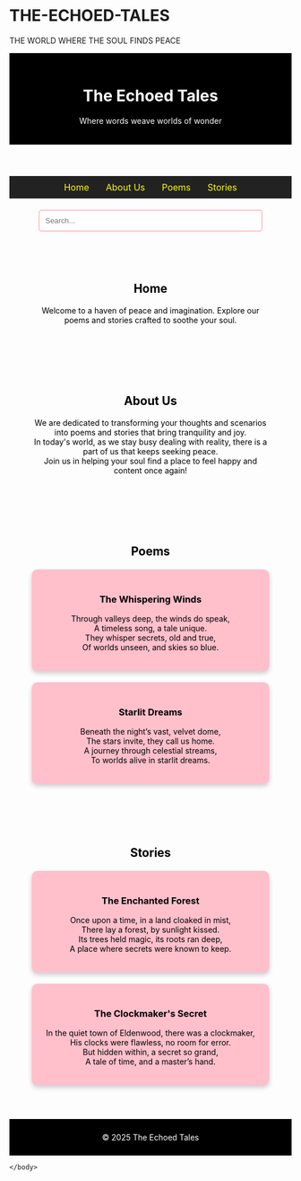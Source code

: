 # THE-ECHOED-TALES
THE WORLD WHERE THE SOUL FINDS PEACE
<!DOCTYPE html>
<html lang="en">
<head>
    <meta charset="UTF-8">
    <meta name="viewport" content="width=device-width, initial-scale=1.0">
    <title>The Echoed Tales</title>
    <style>
        /* General styles */
     <meta name="google-site-verification" content="5l0t4vOhXmelyOYoGXwJVA-H7F2y0SS2dJTMA0D_c4k" />
        body {
            margin: 0;
            font-family: Arial, sans-serif;
            background: linear-gradient(to bottom, black, baby pink, yellow);
            color: white;
            line-height: 1.6;
        }
        header {
            text-align: center;
            padding: 20px;
            background-color: black;
            color: white;
        }
        nav {
            display: flex;
            justify-content: center;
            background-color: #222;
            padding: 10px 0;
        }
        nav a {
            color: yellow;
            text-decoration: none;
            margin: 0 15px;
            font-size: 16px;
            transition: color 0.3s ease;
        }
        nav a:hover {
            color: pink;
        }
        .search-bar {
            text-align: center;
            margin: 20px auto;
        }
        .search-bar input[type="text"] {
            padding: 10px;
            width: 80%;
            max-width: 400px;
            border: 2px solid pink;
            border-radius: 5px;
            background-color: #fff;
            color: black;
            transition: transform 0.3s ease, border-color 0.3s ease;
        }
        .search-bar input[type="text"]:focus {
            border-color: yellow;
            transform: scale(1.05);
        }
        .section {
            margin: 40px 20px;
            padding: 20px;
            border-radius: 10px;
            background-color: rgba(255, 255, 255, 0.1);
            color: black;
            text-align: center;
        }
        .sub-section {
            margin-top: 20px;
            padding: 20px;
            background-color: pink;
            color: black;
            border-radius: 10px;
            box-shadow: 0 4px 8px rgba(0, 0, 0, 0.2);
            transition: transform 0.3s ease, box-shadow 0.3s ease;
        }
        .sub-section:hover {
            transform: scale(1.05);
            box-shadow: 0 6px 12px rgba(0, 0, 0, 0.3);
        }
        footer {
            text-align: center;
            padding: 10px 0;
            background-color: black;
            color: white;
        }
        a {
            color: white;
            text-decoration: none;
            transition: color 0.3s ease;
        }
        a:hover {
            color: pink;
        }
    </style>
</head>
<body>
    <header>
        <h1>The Echoed Tales</h1>
        <p>Where words weave worlds of wonder</p>
    </header>
    <nav>
        <a href="#home">Home</a>
        <a href="#about">About Us</a>
        <a href="#poems">Poems</a>
        <a href="#stories">Stories</a>
    </nav>
    <div class="search-bar">
        <input type="text" placeholder="Search...">
    </div>
    <section id="home" class="section">
        <h2>Home</h2>
        <p>Welcome to a haven of peace and imagination. Explore our poems and stories crafted to soothe your soul.</p>
    </section>
    <section id="about" class="section">
        <h2>About Us</h2>
        <p>We are dedicated to transforming your thoughts and scenarios into poems and stories that bring tranquility and joy.<br>
           In today's world, as we stay busy dealing with reality, there is a part of us that keeps seeking peace.<br>
           Join us in helping your soul find a place to feel happy and content once again!</p>
    </section>
    <section id="poems" class="section">
        <h2>Poems</h2>
        <div class="sub-section">
            <h3>The Whispering Winds</h3>
            <p>Through valleys deep, the winds do speak,<br>
               A timeless song, a tale unique.<br>
               They whisper secrets, old and true,<br>
               Of worlds unseen, and skies so blue.</p>
        </div>
        <div class="sub-section">
            <h3>Starlit Dreams</h3>
            <p>Beneath the night’s vast, velvet dome,<br>
               The stars invite, they call us home.<br>
               A journey through celestial streams,<br>
               To worlds alive in starlit dreams.</p>
        </div>
    </section>
    <section id="stories" class="section">
        <h2>Stories</h2>
        <div class="sub-section">
            <h3>The Enchanted Forest</h3>
            <p>Once upon a time, in a land cloaked in mist,<br>
               There lay a forest, by sunlight kissed.<br>
               Its trees held magic, its roots ran deep,<br>
               A place where secrets were known to keep.</p>
        </div>
        <div class="sub-section">
            <h3>The Clockmaker's Secret</h3>
            <p>In the quiet town of Eldenwood, there was a clockmaker,<br>
               His clocks were flawless, no room for error.<br>
               But hidden within, a secret so grand,<br>
               A tale of time, and a master’s hand.</p>
        </div>
    </section>
    <footer>
        <p>© 2025 The Echoed Tales</p>
    </footer>  
     <script>
    document.querySelector("input[type='text']").addEventListener("keyup", function (event) {
        if (event.key === "Enter") {
            let query = this.value.toLowerCase();
            // Navigate to sections
            if (query.includes("home")) {
                location.href = "#home";
            } else if (query.includes("about")) {
                location.href = "#about";
            } else if (query.includes("poems")) {
                location.href = "#poems";
            } else if (query.includes("stories")) {
                location.href = "#stories";
            }
            // Navigate to specific poems
            else if (query.includes("whispering") || query.includes("winds")) {
                alert("Navigating to 'The Whispering Winds'... Scroll down to Poems section!");
                location.href = "#poems";
            } else if (query.includes("starlit") || query.includes("dreams")) {
                alert("Navigating to 'Starlit Dreams'... Scroll down to Poems section!");
                location.href = "#poems";
            }
            // Navigate to specific stories
            else if (query.includes("enchanted") || query.includes("forest")) {
                alert("Navigating to 'The Enchanted Forest'... Scroll down to Stories section!");
                location.href = "#stories";
            } else if (query.includes("clockmaker") || query.includes("secret")) {
                alert("Navigating to 'The Clockmaker's Secret'... Scroll down to Stories section!");
                location.href = "#stories";
            } 
            // Handle unknown queries
            else {
                alert("Sorry, I couldn't find what you're looking for. Try searching for 'Home', 'About', 'Poems', 'Stories', or specific titles like 'The Whispering Winds'.");
            }
        }
    });
</script>
  
    </body>
</html>

